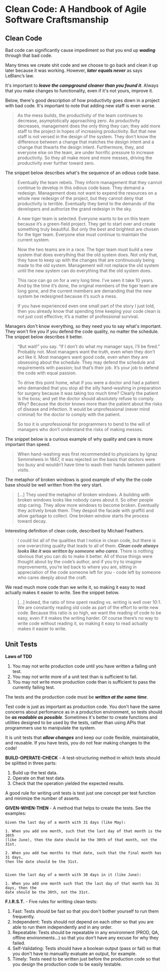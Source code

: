# Clean Code: A Handbook of Agile Software Craftsmanship

## Clean Code

Bad code can significantly cause impediment so that you end up ***wading*** through
that bad code.

Many times we create shit code and we choose to go back and clean it up later because it
was working. However, ***later equals never*** as says LeBlanc’s law.

It's important to ***leave the campground cleaner than you found it***. Always that you make
changes to functionality, even if it's not yours, improve it.

Below, there's good description of how productivity goes down in a project with bad code.
It's important to note that adding new staff is even worse.

> As the mess builds, the productivity of the team continues to decrease, asymptotically
approaching zero. As productivity decreases, management does the only thing they can;
they add more staff to the project in hopes of increasing productivity. But that new staff is
not versed in the design of the system. They don’t know the difference between a change
that matches the design intent and a change that thwarts the design intent. Furthermore,
they, and everyone else on the team, are under horrific pressure to increase productivity. So
they all make more and more messes, driving the productivity ever further toward zero.

The snippet below describes what's the sequence of an odious code base.

> Eventually the team rebels. They inform management that they cannot continue to develop
in this odious code base. They demand a redesign. Management does not want to expend
the resources on a whole new redesign of the project, but they cannot deny that productivity
is terrible. Eventually they bend to the demands of the developers and authorize the
grand redesign in the sky.

> A new tiger team is selected. Everyone wants to be on this team because it’s a green-field
project. They get to start over and create something truly beautiful. But only the best
and brightest are chosen for the tiger team. Everyone else must continue to maintain the
current system.

> Now the two teams are in a race. The tiger team must build a new system that does
everything that the old system does. Not only that, they have to keep up with the changes
that are continuously being made to the old system. Management will not replace the old
system until the new system can do everything that the old system does.

> This race can go on for a very long time. I’ve seen it take 10 years. And by the time it’s
done, the original members of the tiger team are long gone, and the current members are
demanding that the new system be redesigned because it’s such a mess.

> If you have experienced even one small part of the story I just told, then you already
know that spending time keeping your code clean is not just cost effective; it’s a matter of
professional survival.

Managers don't know everything, so they need you to say what's important. They won't
fire you if you defend the code quality, no matter the schedule. The snippet below
describes it better.

> “But wait!” you say. “If I don’t do what my manager says, I’ll be fired.” Probably not.
Most managers want the truth, even when they don’t act like it. Most managers want good
code, even when they are obsessing about the schedule. They may defend the schedule and
requirements with passion; but that’s their job. It’s your job to defend the code with equal
passion.

> To drive this point home, what if you were a doctor and had a patient who demanded
that you stop all the silly hand-washing in preparation for surgery because it was taking
too much time? Clearly the patient is the boss; and yet the doctor should absolutely refuse
to comply. Why? Because the doctor knows more than the patient about the risks of disease
and infection. It would be unprofessional (never mind criminal) for the doctor to
comply with the patient.

> So too it is unprofessional for programmers to bend to the will of managers who don’t
understand the risks of making messes.

The snippet below is a curious example of why quality and care is more important than speed.

> When hand-washing was first recommended to physicians by Ignaz Semmelweis in 1847, it was
rejected on the basis that doctors were too busy and wouldn’t have time to wash their hands
between patient visits.

The metaphor of broken windows is good example of why the the code base should be well written
from the very start.

> [...] They used the metaphor of broken windows. A building with broken windows looks like
nobody cares about it. So other people stop caring. They allow more windows to become
broken. Eventually they actively break them. They despoil the facade with graffiti and
allow garbage to collect. One broken window starts the process toward decay.

Interesting definition of clean code, described by Michael Feathers.

> I could list all of the qualities that I notice in
clean code, but there is one overarching quality
that leads to all of them. ***Clean code always
looks like it was written by someone who cares***.
There is nothing obvious that you can do to
make it better. All of those things were thought
about by the code’s author, and if you try to
imagine improvements, you’re led back to
where you are, sitting in appreciation of the
code someone left for you - code left by someone
who cares deeply about the craft.

We read much more code than we write it, so making it easy to read actually makes it
easier to write. See the snippet below.

> [...] Indeed, the ratio of time spent reading vs. writing is well over 10:1.
We are constantly reading old code as part of the effort to write new code.
Because this ratio is so high, we want the reading of code to be easy, even if it makes
the writing harder. Of course there’s no way to write code without reading it, so making
it easy to read actually makes it easier to write.

## Unit Tests

**Laws of TDD**
  1. You may not write production code until you have written a failing unit test.
  2. You may not write more of a unit test than is sufficient to fail.
  3. You may not write more production code than is sufficient to pass the currently failing test.

The tests and the production code must be ***written at the same time***.

Test code is just as important as production code. You don't have the same concerns about
perfomance as in a production environment, so tests should be ***as readable as possible***.
Sometimes it's better to create functions and utilities designed to be used by the tests,
rather than using APIs that programmers use to manipulate the system.

It is unit tests that ***allow changes*** and keep our code flexible, maintainable, and reusable.
If you have tests, you do not fear making changes to the code!

**BUILD-OPERATE-CHECK** - A test-structuring method in which tests should be splitted in three parts:
1. Build up the test data.
2. Operate on that test data.
3. Check that the operation yielded the expected results.

A good rule for writing unit tests is test just one concept per test function and
minimize the number of asserts.

**GIVEN-WHEN-THEN** - A method that helps to create the tests. See the examples:
```
Given the last day of a month with 31 days (like May):

1. When you add one month, such that the last day of that month is the 30th
(like June), then the date should be the 30th of that month, not the 31st.

2. When you add two months to that date, such that the final month has 31 days,
then the date should be the 31st.


Given the last day of a month with 30 days in it (like June):

1. When you add one month such that the last day of that month has 31 days, then the
date should be the 30th, not the 31st.
```

**F.I.R.S.T.** - Five rules for writting clean tests:
1. Fast: Tests should be fast so that you don't bother yourself to run them frequently.
2. Independent: Tests should not depend on each other so that you are able to run them independently and in any order.
3. Repeatable: Tests should be repeatable in any environment (PROD, QA, offline environments...) so that you don't have any excuse for why they failed.
4. Self-Validating: Tests should have a boolean output (pass or fail) so that you don't have to manuallly evaluate an output, for example.
5. Timely: Tests need to be written just before the production code so that you design the production code to be easily testable.
